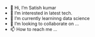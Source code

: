 - 👋 Hi, I’m Satish kumar
- 👀 I’m interested in latest tech.
- 🌱 I’m currently learninng data science
- 💞️ I’m looking to collaborate on ...
- 📫 How to reach me ...

<!---
gitTimps123/gitTimps123 is a ✨ special ✨ repository because its `README.md` (this file) appears on your GitHub profile.
You can click the Preview link to take a look at your changes.
--->
